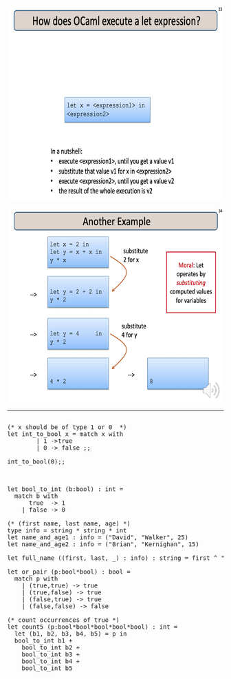  <img  style="margin-right:255;"  src="Resources/LetExpressions-1.1.png" height="450">


<br> 
<br>

<img  style="margin-right:255;"  src="Resources/LetExpressions2.2.png" height="450">



---

<pre>

(* x should be of type 1 or 0  *)
let int_to_bool x = match x with
        | 1 ->true 
        | 0 -> false ;;
    
int_to_bool(0);;



let bool_to_int (b:bool) : int =
  match b with
      true  -> 1
    | false -> 0

(* (first name, last name, age) *)
type info = string * string * int
let name_and_age1 : info = ("David", "Walker", 25)
let name_and_age2 : info = ("Brian", "Kernighan", 15)

let full_name ((first, last, _) : info) : string = first ^ " " ^ last

let or_pair (p:bool*bool) : bool = 
  match p with
    | (true,true) -> true
    | (true,false) -> true
    | (false,true) -> true
    | (false,false) -> false

(* count occurrences of true *)
let count5 (p:bool*bool*bool*bool*bool) : int = 
  let (b1, b2, b3, b4, b5) = p in
  bool_to_int b1 + 
    bool_to_int b2 + 
    bool_to_int b3 + 
    bool_to_int b4 + 
    bool_to_int b5
    
 </pre>

